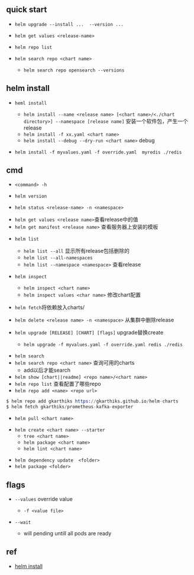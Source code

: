 ## quick start
+ `helm upgrade --install ...  --version ...`

+ `helm get values <release-name>`

+ `helm repo list`

+ `helm search repo <chart name>`
    + `helm search repo opensearch --versions`

## helm install
+ `heml install`
    -  `helm install --name <release name> [<chart name>/<./chart directory>] --namespace [release name]` 安装一个软件包，产生一个release
    -  `helm install -f xx.yaml <chart name>`
    -  `helm install --debug --dry-run <chart name>` debug

+ `helm install -f myvalues.yaml -f override.yaml  myredis ./redis`


## cmd
+ `<command> -h`

<!-- 查看 -->
+ `helm version`

+ `helm status <release-name> -n <namespace>`
- `helm get values <release name>`查看release中的值
- `helm get manifest <release name>` 查看服务器上安装的模板

+ `helm list`
    - `helm list --all` 显示所有release包括删除的
    - `helm list --all-namespaces`
    - `helm list --namespace <namespace>` 查看release

+ `helm inspect`
    - `helm inspect <chart name>`
    - `helm inspect values <char name>` 修改chart配置

+ `helm fetch`将依赖放入charts/ 


<!-- CUD -->


+ `helm delete <release name> -n <namespace>` 从集群中删除release


+ `helm upgrade [RELEASE] [CHART] [flags]` upgrade替换create
    - `helm upgrade -f myvalues.yaml -f override.yaml redis ./redis`

<!-- repo -->
- `helm search`
- `helm search repo <chart name>` 查询可用的charts
    + add以后才能search
- `helm show [chart||readme] <repo name>/<chart name>`
- `helm repo list` 查看配置了哪些repo
- `helm repo add <name> <repo url>` 
```s
$ helm repo add gkarthiks https://gkarthiks.github.io/helm-charts
$ helm fetch gkarthiks/prometheus-kafka-exporter
```


<!-- download -->
+ `helm pull <chart name>`


<!-- others -->
+ `helm create <chart name> --starter`
    - `tree <chart name>`
    - `helm package <chart name>`
    - `helm lint <chart name>`

<!-- package -->
+ `helm dependency update  <folder>`
+ `helm package <folder>`

## flags

+ `--values` override value 
    + `-f <value file>`

+ `--wait`
    + will pending untill all pods are ready
    
## ref
+ [helm install](https://helm.sh/docs/helm/helm_install/)